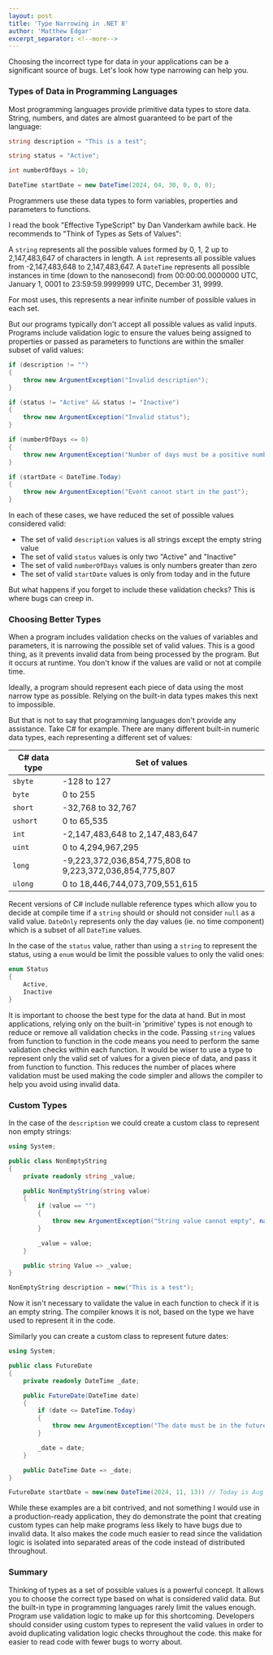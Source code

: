```yaml
---
layout: post
title: 'Type Narrowing in .NET 8'
author: 'Matthew Edgar'
excerpt_separator: <!--more-->
---
```


Choosing the incorrect type for data in your applications can be a significant source of bugs. Let's look how type narrowing can help you. 

<!--more-->

### Types of Data in Programming Languages

Most programming languages provide primitive data types to store data. String, numbers, and dates are almost guaranteed to be part of the language:

```csharp
string description = "This is a test";

string status = "Active";

int numberOfDays = 10;

DateTime startDate = new DateTime(2024, 04, 30, 0, 0, 0);
```

Programmers use these data types to form variables, properties and parameters to functions. 

I read the book "Effective TypeScript" by Dan Vanderkam awhile back. He recommends to "Think of Types as Sets of Values": 

A `string` represents all the possible values formed by 0, 1, 2 up to 2,147,483,647 of characters in length.
A `int` represents all possible values from -2,147,483,648 to 2,147,483,647.
A `DateTime` represents all possible instances in time (down to the nanosecond) from 00:00:00.0000000 UTC, January 1, 0001 to 23:59:59.9999999 UTC, December 31, 9999.

For most uses, this represents a near infinite number of possible values in each set.

But our programs typically don't accept all possible values as valid inputs. Programs include validation logic to ensure the values being assigned to properties or passed as parameters to functions are within the smaller subset of valid values:

```csharp
if (description != "")
{
    throw new ArgumentException("Invalid description");
}

if (status != "Active" && status != "Inactive")
{
    throw new ArgumentException("Invalid status");
}

if (numberOfDays <= 0)
{
    throw new ArgumentException("Number of days must be a positive number");
}

if (startDate < DateTime.Today)
{
    throw new ArgumentException("Event cannot start in the past");
}
```

In each of these cases, we have reduced the set of possible values considered valid:

- The set of valid `description` values is all strings except the empty string value
- The set of valid `status` values is only two "Active" and "Inactive"
- The set of valid `numberOfDays` values is only numbers greater than zero
- The set of valid `startDate` values is only from today and in the future

But what happens if you forget to include these validation checks? This is where bugs can creep in.

### Choosing Better Types

When a program includes validation checks on the values of variables and parameters, it is narrowing the possible set of valid values. This is a good thing, as it prevents invalid data from being processed by the program. But it occurs at runtime. You don't know if the values are valid or not at compile time.

Ideally, a program should represent each piece of data using the most narrow type as possible. Relying on the built-in data types makes this next to impossible. 

But that is not to say that programming languages don't provide any assistance. Take C# for example. There are many different built-in numeric data types, each representing a different set of values:

 C# data type | Set of values
 ------------ | -------------
`sbyte` | -128 to 127
`byte` | 0 to 255
`short` | -32,768 to 32,767
`ushort` | 0 to 65,535
`int` | -2,147,483,648 to 2,147,483,647
`uint` | 0 to 4,294,967,295
`long` | -9,223,372,036,854,775,808 to 9,223,372,036,854,775,807
`ulong` | 0 to 18,446,744,073,709,551,615

Recent versions of C# include nullable reference types which allow you to decide at compile time if a `string` should or should not consider `null` as a valid value. `DateOnly` represents only the day values (ie. no time component) which is a subset of  all `DateTime` values.

In the case of the `status` value, rather than using a `string` to represent the status, using a `enum` would be limit the possible values to only the valid ones:

```csharp
enum Status
{
    Active,
    Inactive
}
```

It is important to choose the best type for the data at hand. But in most applications, relying only on the built-in 'primitive' types is not enough to reduce or remove all validation checks in the code. Passing `string` values from function to function in the code means you need to perform the same validation checks within each function. It would be wiser to use a type to represent only the valid set of values for a given piece of data, and pass it from function to function. This reduces the number of places where validation must be used making the code simpler and allows the compiler to help you avoid using invalid data.

### Custom Types

In the case of the `description` we could create a custom class to represent non empty strings:

```csharp
using System;

public class NonEmptyString
{
    private readonly string _value;

    public NonEmptyString(string value)
    {
        if (value == "")
        {
            throw new ArgumentException("String value cannot empty", nameof(value));
        }

        _value = value;
    }

    public string Value => _value;
}

NonEmptyString description = new("This is a test");
```

Now it isn't necessary to validate the value in each function to check if it is an empty string. The compiler knows it is not, based on the type we have used to represent it in the code.

Similarly you can create a custom class to represent future dates:

```csharp
using System;

public class FutureDate
{
    private readonly DateTime _date;

    public FutureDate(DateTime date)
    {
        if (date <= DateTime.Today)
        {
            throw new ArgumentException("The date must be in the future.", nameof(date));
        }

        _date = date;
    }

    public DateTime Date => _date;
}

FutureDate startDate = new(new DateTime(2024, 11, 13)) // Today is Aug 3, 2024
```

While these examples are a bit contrived, and not something I would use in a production-ready application, they do demonstrate the point that creating custom types can help make programs less likely to have bugs due to invalid data. It also makes the code much easier to read since the validation logic is isolated into separated areas of the code instead of distributed throughout.

### Summary

Thinking of types as a set of possible values is a powerful concept. It allows you to choose the correct type based on what is considered valid data. But the built-in type in programming languages rarely limit the values enough. Program use validation logic to make up for this shortcoming. Developers should consider using custom types to represent the valid values in order to avoid duplicating validation logic checks throughout the code. this make for easier to read code with fewer bugs to worry about. 
